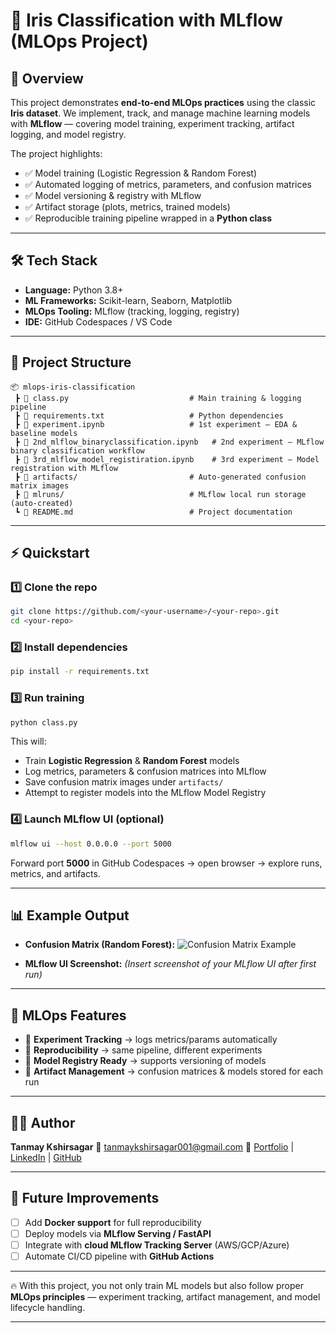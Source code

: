# 📌 Iris Classification with MLflow (MLOps Project)

## 🌟 Overview

This project demonstrates **end-to-end MLOps practices** using the classic **Iris dataset**.
We implement, track, and manage machine learning models with **MLflow** — covering model training, experiment tracking, artifact logging, and model registry.

The project highlights:

* ✅ Model training (Logistic Regression & Random Forest)
* ✅ Automated logging of metrics, parameters, and confusion matrices
* ✅ Model versioning & registry with MLflow
* ✅ Artifact storage (plots, metrics, trained models)
* ✅ Reproducible training pipeline wrapped in a **Python class**

---

## 🛠️ Tech Stack

* **Language:** Python 3.8+
* **ML Frameworks:** Scikit-learn, Seaborn, Matplotlib
* **MLOps Tooling:** MLflow (tracking, logging, registry)
* **IDE:** GitHub Codespaces / VS Code

---

## 📂 Project Structure

```
📦 mlops-iris-classification
 ┣ 📜 class.py                           # Main training & logging pipeline
 ┣ 📜 requirements.txt                   # Python dependencies
 ┣ 📜 experiment.ipynb                   # 1st experiment – EDA & baseline models
 ┣ 📜 2nd_mlflow_binaryclassification.ipynb   # 2nd experiment – MLflow binary classification workflow
 ┣ 📜 3rd_mlflow_model_registiration.ipynb    # 3rd experiment – Model registration with MLflow
 ┣ 📂 artifacts/                         # Auto-generated confusion matrix images
 ┣ 📂 mlruns/                            # MLflow local run storage (auto-created)
 ┗ 📜 README.md                          # Project documentation

```

---

## ⚡ Quickstart

### 1️⃣ Clone the repo

```bash
git clone https://github.com/<your-username>/<your-repo>.git
cd <your-repo>
```

### 2️⃣ Install dependencies

```bash
pip install -r requirements.txt
```

### 3️⃣ Run training

```bash
python class.py
```

This will:

* Train **Logistic Regression** & **Random Forest** models
* Log metrics, parameters & confusion matrices into MLflow
* Save confusion matrix images under `artifacts/`
* Attempt to register models into the MLflow Model Registry

### 4️⃣ Launch MLflow UI (optional)

```bash
mlflow ui --host 0.0.0.0 --port 5000
```

Forward port **5000** in GitHub Codespaces → open browser → explore runs, metrics, and artifacts.

---

## 📊 Example Output

* **Confusion Matrix (Random Forest):**
  ![Confusion Matrix Example](artifacts/random_forest_conf_matrix.png)

* **MLflow UI Screenshot:**
  *(Insert screenshot of your MLflow UI after first run)*

---

## 🚀 MLOps Features

* 📌 **Experiment Tracking** → logs metrics/params automatically
* 📌 **Reproducibility** → same pipeline, different experiments
* 📌 **Model Registry Ready** → supports versioning of models
* 📌 **Artifact Management** → confusion matrices & models stored for each run

---

## 👨‍💻 Author

**Tanmay Kshirsagar**
📩 [tanmaykshirsagar001@gmail.com](mailto:tanmaykshirsagar001@gmail.com)
🔗 [Portfolio](https://tanmayportfolio.ccbp.tech/) | [LinkedIn](https://www.linkedin.com/in/tanmay-kshirsagar) | [GitHub](https://github.com/Tanmay1112004)

---

## 📌 Future Improvements

* [ ] Add **Docker support** for full reproducibility
* [ ] Deploy models via **MLflow Serving / FastAPI**
* [ ] Integrate with **cloud MLflow Tracking Server** (AWS/GCP/Azure)
* [ ] Automate CI/CD pipeline with **GitHub Actions**

---

🔥 With this project, you not only train ML models but also follow proper **MLOps principles** — experiment tracking, artifact management, and model lifecycle handling.

---
